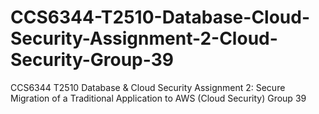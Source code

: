 # CCS6344-T2510-Database-Cloud-Security-Assignment-2-Cloud-Security-Group-39
CCS6344 T2510 Database &amp; Cloud Security Assignment 2: Secure Migration of a Traditional Application to AWS (Cloud Security) Group 39
